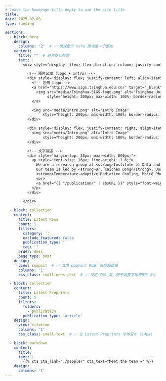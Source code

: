 ```yaml
---
# Leave the homepage title empty to use the site title
title:
date: 2025-02-06
type: landing

sections:
  - block: hero
    design:
      columns: '2'  # ✅ 确保整个 hero 模块是一个整体
    content:
      title: ""  # 避免默认标题
      text: |
        <div style="display: flex; flex-direction: column; justify-content: center; align-items: center; width: 100%; max-width: 1100px; margin: 0 auto; text-align: center;">

          <!-- 图片区域 (Logo + Intro) -->
          <div style="display: flex; justify-content: left; align-items: left; gap: 30px; flex-wrap: wrap;">
            <!-- 左侧 Logo -->
            <a href="https://www.sigs.tsinghua.edu.cn/" target="_blank">
              <img src="media/Tsinghua-SIGS-logo.png" alt="Tsinghua University Logo"
                   style="height: 200px; max-width: 100%; border-radius: 10px;">
            </a>

            <img src="media/Intro.png" alt="Intro Image"
                 style="height: 200px; max-width: 100%; border-radius: 10px;">
          </div>

          <div style="display: flex; justify-content: right; align-items: right; gap: 30px; flex-wrap: wrap;">
            <img src="media/Intro.png" alt="Intro Image"
                 style="height: 200px; max-width: 100%; border-radius: 10px;">
          </div>

          <!-- 文字描述 -->
          <div style="margin-top: 20px; max-width: 800px;">
            <p style="font-size: 16px; line-height: 1.6;">
              We are a research group at <strong>Institute of Data and Information, Tsinghua Shenzhen International Graduate School.</strong>
              Our team is led by <strong>Dr. Kaichen Dong</strong>. Our group focuses on research topics related to
              <strong>Temperature-adaptive Radiative Cooling, Moiré Photonics, Metamaterials/Metasurfaces, Zero-power Smart MEMS Sensors, and AI for Science</strong>.
              <br>
              <a href="{{ "/publication/" | absURL }}" style="font-weight: bold; color: #0056b3; text-decoration: none;">(see publications →)</a>
            </p>
          </div>

        </div>

  - block: collection
    content:
      title: Latest News
      count: 5
      filters:
        category: ''
        exclude_featured: false
        publication_type: ''
        tag: ''
      order: desc
      page_type: post
    design:
      view: compact  # ✅ 改用 compact 视图，去除超链接
      columns: '1'
      css_class: small-news-text  # ✅ 设定 CSS 类，便于调整字体和图片大小

  - block: collection
    content:
      title: Latest Preprints
      count: 5
      filters:
        folders:
          - publication
        publication_type: 'article'
    design:
      view: citation
      columns: '1'
      css_class: small-text  # ✅ 让 Latest Preprints 字体变小 (14px)

  - block: markdown
    content:
      title:
      text: |
        {{% cta cta_link="./people/" cta_text="Meet the team →" %}}
    design:
      columns: '1'
---
```

